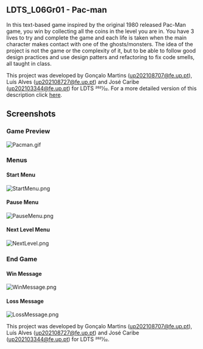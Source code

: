 ## LDTS_L06Gr01 - Pac-man

In this text-based game inspired by the original 1980 released Pac-Man game, you win by collecting all the coins in the level you are in. You have 3 lives to try and complete the game and each life is taken when the main character makes contact with one of the ghosts/monsters.
The idea of the project is not the game or the complexity of it, but to be able to follow good design practices and use design patters and refactoring to fix code smells, all taught in class.

This project was developed by Gonçalo Martins (up202108707@fe.up.pt), Luís Alves (up202108727@fe.up.pt) and José Caribe (up202103344@fe.up.pt) for LDTS 2021⁄22.
For a more detailed version of this description click [here](./docs/README.md).

## Screenshots

### Game Preview

![Pacman.gif](docs/gifs/Pacman.gif)

### Menus

#### Start Menu

![StartMenu.png](docs/screenshots/StartMenu.png)

#### Pause Menu

![PauseMenu.png](docs/screenshots/PauseMenu.png)

#### Next Level Menu

![NextLevel.png](docs/screenshots/NextLevel.png)

### End Game

#### Win Message

![WinMessage.png](docs/screenshots/WinMessage.png)

#### Loss Message

![LossMessage.png](docs/screenshots/LossMessage.png)

This project was developed by Gonçalo Martins (up202108707@fe.up.pt), Luís Alves (up202108727@fe.up.pt) and José Caribe (up202103344@fe.up.pt) for LDTS 2021⁄22.
